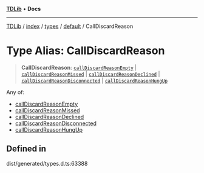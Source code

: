 [**TDLib**](../../../../../../README.md) • **Docs**

***

[TDLib](../../../../../../modules.md) / [index](../../../../../README.md) / [types](../../../README.md) / [default](../README.md) / CallDiscardReason

# Type Alias: CallDiscardReason

> **CallDiscardReason**: [`callDiscardReasonEmpty`](callDiscardReasonEmpty.md) \| [`callDiscardReasonMissed`](callDiscardReasonMissed.md) \| [`callDiscardReasonDeclined`](callDiscardReasonDeclined.md) \| [`callDiscardReasonDisconnected`](callDiscardReasonDisconnected.md) \| [`callDiscardReasonHungUp`](callDiscardReasonHungUp.md)

Any of:
- [callDiscardReasonEmpty](callDiscardReasonEmpty.md)
- [callDiscardReasonMissed](callDiscardReasonMissed.md)
- [callDiscardReasonDeclined](callDiscardReasonDeclined.md)
- [callDiscardReasonDisconnected](callDiscardReasonDisconnected.md)
- [callDiscardReasonHungUp](callDiscardReasonHungUp.md)

## Defined in

dist/generated/types.d.ts:63388
